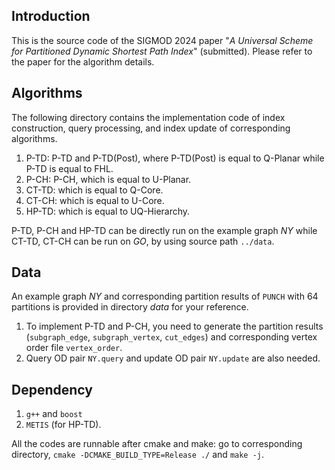 ## Introduction
This is the source code of the SIGMOD 2024 paper "*A Universal Scheme for Partitioned Dynamic Shortest Path Index*" (submitted). Please refer to the paper for the algorithm details.

## Algorithms

The following directory contains the implementation code of index construction, query processing, and index update of corresponding algorithms.

1. P-TD: P-TD and P-TD(Post), where P-TD(Post) is equal to Q-Planar while P-TD is equal to FHL.
1. P-CH: P-CH, which is equal to U-Planar.
1. CT-TD: which is equal to Q-Core.
1. CT-CH: which is equal to U-Core.
1. HP-TD: which is equal to UQ-Hierarchy.

P-TD, P-CH and HP-TD can be directly run on the example graph *NY* while CT-TD, CT-CH can be run on *GO*, by using source path `../data`.

## Data
An example graph *NY* and corresponding partition results of `PUNCH` with 64 partitions is provided in directory *data* for your reference.

1. To implement P-TD and P-CH, you need to generate the partition results (`subgraph_edge`, `subgraph_vertex`, `cut_edges`) and corresponding vertex order file `vertex_order`.
2. Query OD pair `NY.query` and update OD pair `NY.update` are also needed.


## Dependency

1. `g++` and `boost`
1. `METIS` (for HP-TD).

All the codes are runnable after cmake and make: go to corresponding directory, `cmake -DCMAKE_BUILD_TYPE=Release ./` and `make -j`.
